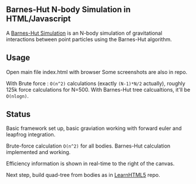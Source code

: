 Barnes-Hut N-body Simulation in HTML/Javascript
---

A [Barnes-Hut Simulation](http://en.wikipedia.org/wiki/Barnes%E2%80%93Hut_simulation) is an N-body simulation of gravitational interactions between point particles using the Barnes-Hut algorithm.

Usage
---
Open main file index.html with browser
Some screenshots are also in repo.

With Brute force : `O(n^2)` calculations (exactly `(N-1)*N/2` actually), roughly 125k force calculations for N=500.
With Barnes-Hut tree calcualtions, it'll be `O(nlogn)`.

Status
---
Basic framework set up, basic graviation working with forward euler and leapfrog integration.

Brute-force calculation `O(n^2)` for all bodies.
Barnes-Hut calculation implemented and working.

Efficiency information is shown in real-time to the right of the canvas.

Next step, build quad-tree from bodies as in [LearnHTML5](https://github.com/Elucidation/LearnHTML5) repo.